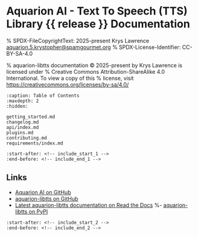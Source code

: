# Aquarion AI - Text To Speech (TTS) Library {{ release }} Documentation

% SPDX-FileCopyrightText: 2025-present Krys Lawrence <aquarion.5.krystopher@spamgourmet.org>
% SPDX-License-Identifier: CC-BY-SA-4.0

% aquarion-libtts documentation © 2025-present by Krys Lawrence is licensed under
% Creative Commons Attribution-ShareAlike 4.0 International. To view a copy of this
% license, visit <https://creativecommons.org/licenses/by-sa/4.0/>

```{toctree}
:caption: Table of Contents
:maxdepth: 2
:hidden:

getting_started.md
changelog.md
api/index.md
plugins.md
contributing.md
requirements/index.md

```

```{include} ../../README.md
:start-after: <!-- include_start_1 -->
:end-before: <!-- include_end_1 -->
```

## Links

- [Aquarion AI on GitHub](https://github.com/aquarion-ai)
- [aquarion-libtts on GitHub](https://github.com/aquarion-ai/aquarion-libtts)
- [Latest aquarion-libtts documentation on Read the Docs](https://aquarion-libtts.readthedocs.io/en/latest/)
%- [aquarion-libtts on PyPI](https://pypi.org)

```{include} ../../README.md
:start-after: <!-- include_start_2 -->
:end-before: <!-- include_end_2 -->
```
